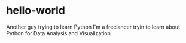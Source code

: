 # hello-world
Another guy trying to learn Python
I'm a freelancer tryin to learn about Python for Data Analysis and Visualization.
